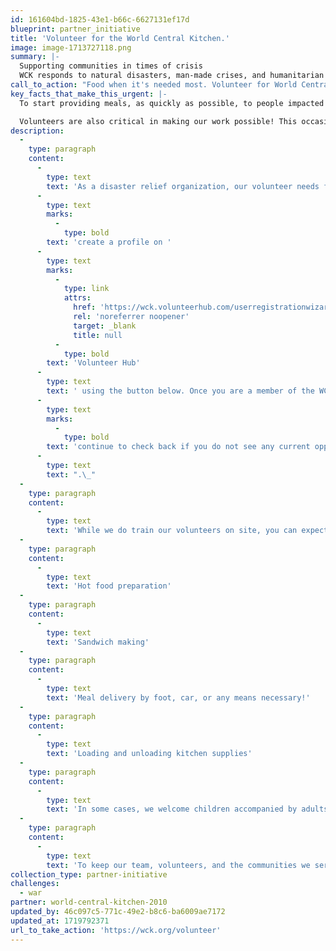 ```yaml
---
id: 161604bd-1825-43e1-b66c-6627131ef17d
blueprint: partner_initiative
title: 'Volunteer for the World Central Kitchen.'
image: image-1713727118.png
summary: |-
  Supporting communities in times of crisis
  WCK responds to natural disasters, man-made crises, and humanitarian emergencies around the world. We're a team of food first responders, mobilizing with the urgency of now to get meals to the people who need them most. Deploying our model of quick action, leveraging local resources, and adapting in real time, we know that a nourishing meal in a time of crisis is so much more than a plate of food—it's hope, it's dignity, and it's a sign that someone cares.
call_to_action: "Food when it's needed most. Volunteer for World Central Kitchen"
key_facts_that_make_this_urgent: |-
  To start providing meals, as quickly as possible, to people impacted by crises, WCK’s Relief Team works with professional chefs, logistics experts, local restaurants, and other established organizations. 

  Volunteers are also critical in making our work possible! This occasionally includes reaching out to our larger WCK community for support. We aim to work with local leaders from the impacted communities we serve because they have a deep knowledge of the area, culture, and people.
description:
  -
    type: paragraph
    content:
      -
        type: text
        text: 'As a disaster relief organization, our volunteer needs fluctuate with each response effort so we cannot predict when we will need your help. Before committing to volunteer, you must '
      -
        type: text
        marks:
          -
            type: bold
        text: 'create a profile on '
      -
        type: text
        marks:
          -
            type: link
            attrs:
              href: 'https://wck.volunteerhub.com/userregistrationwizard/start?startAtUserDetails=False'
              rel: 'noreferrer noopener'
              target: _blank
              title: null
          -
            type: bold
        text: 'Volunteer Hub'
      -
        type: text
        text: ' using the button below. Once you are a member of the WCK Volunteer Corps, you will be able to view and sign up for any available volunteer opportunities. We regularly update our site based on our quickly evolving needs, so '
      -
        type: text
        marks:
          -
            type: bold
        text: 'continue to check back if you do not see any current opportunities'
      -
        type: text
        text: ".\_"
  -
    type: paragraph
    content:
      -
        type: text
        text: 'While we do train our volunteers on site, you can expect to fulfill tasks like:'
  -
    type: paragraph
    content:
      -
        type: text
        text: 'Hot food preparation'
  -
    type: paragraph
    content:
      -
        type: text
        text: 'Sandwich making'
  -
    type: paragraph
    content:
      -
        type: text
        text: 'Meal delivery by foot, car, or any means necessary!'
  -
    type: paragraph
    content:
      -
        type: text
        text: 'Loading and unloading kitchen supplies'
  -
    type: paragraph
    content:
      -
        type: text
        text: 'In some cases, we welcome children accompanied by adults. Different WCK kitchens will have varying capacity to accommodate younger helpers, so be sure to check the age requirement when signing up for a volunteer shift.'
  -
    type: paragraph
    content:
      -
        type: text
        text: 'To keep our team, volunteers, and the communities we serve safe, we ask that all volunteers be fully vaccinated for Covid-19 in places where vaccines are readily available. Additional protocols are outlined on Volunteer Hub.'
collection_type: partner-initiative
challenges:
  - war
partner: world-central-kitchen-2010
updated_by: 46c097c5-771c-49e2-b8c6-ba6009ae7172
updated_at: 1719792371
url_to_take_action: 'https://wck.org/volunteer'
---
```

